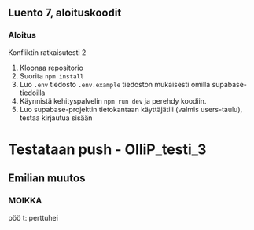 
## Luento 7, aloituskoodit

### Aloitus

Konfliktin ratkaisutesti 2


1. Kloonaa repositorio
2. Suorita `npm install`
3. Luo `.env` tiedosto `.env.example` tiedoston mukaisesti omilla supabase-tiedoilla
4. Käynnistä kehityspalvelin `npm run dev` ja perehdy koodiin.
5. Luo supabase-projektin tietokantaan käyttäjätili (valmis users-taulu), testaa kirjautua sisään









# Testataan push - OlliP_testi_3
















## Emilian muutos 


### MOIKKA

pöö t: perttuhei


